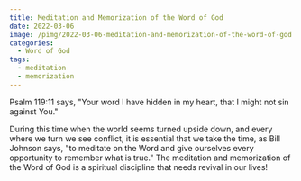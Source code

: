 ```yaml
---
title: Meditation and Memorization of the Word of God
date: 2022-03-06
image: /pimg/2022-03-06-meditation-and-memorization-of-the-word-of-god.jpeg
categories:
  - Word of God
tags:
  - meditation
  - memorization
---
```


<p data-block-key="lkhyv">Psalm 119:11 says, &quot;Your word I have hidden in my heart, that I might not sin against You.&quot;</p><p data-block-key="ain8c"></p><p data-block-key="60pbv">During this time when the world seems turned upside down, and every where we turn we see conflict, it is essential that we take the time, as Bill Johnson says, &quot;to meditate on the Word and give ourselves every opportunity to remember what is true.&quot; The meditation and memorization of the Word of God is a spiritual discipline that needs revival in our lives!</p>

